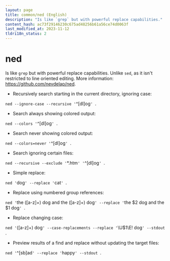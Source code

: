 ```yaml
---
layout: page
title: common/ned (English)
description: "Is like `grep` but with powerful replace capabilities."
content_hash: ac73f29146230c675ad48256b61a56ce74d0063f
last_modified_at: 2023-11-12
tldri18n_status: 2
---
```

# ned

Is like `grep` but with powerful replace capabilities.
Unlike `sed`, as it isn't restricted to line oriented editing.
More information: <https://github.com/nevdelap/ned>.

- Recursively search starting in the current directory, ignoring case:

`ned --ignore-case --recursive '`<span class="tldr-var badge badge-pill bg-dark-lm bg-white-dm text-white-lm text-dark-dm font-weight-bold">^[dl]og</span>`' `<span class="tldr-var badge badge-pill bg-dark-lm bg-white-dm text-white-lm text-dark-dm font-weight-bold">.</span>

- Search always showing colored output:

`ned --colors '`<span class="tldr-var badge badge-pill bg-dark-lm bg-white-dm text-white-lm text-dark-dm font-weight-bold">^[dl]og</span>`' `<span class="tldr-var badge badge-pill bg-dark-lm bg-white-dm text-white-lm text-dark-dm font-weight-bold">.</span>

- Search never showing colored output:

`ned --colors=never '`<span class="tldr-var badge badge-pill bg-dark-lm bg-white-dm text-white-lm text-dark-dm font-weight-bold">^[dl]og</span>`' `<span class="tldr-var badge badge-pill bg-dark-lm bg-white-dm text-white-lm text-dark-dm font-weight-bold">.</span>

- Search ignoring certain files:

`ned --recursive --exclude '`<span class="tldr-var badge badge-pill bg-dark-lm bg-white-dm text-white-lm text-dark-dm font-weight-bold">*.htm</span>`' '`<span class="tldr-var badge badge-pill bg-dark-lm bg-white-dm text-white-lm text-dark-dm font-weight-bold">^[dl]og</span>`' `<span class="tldr-var badge badge-pill bg-dark-lm bg-white-dm text-white-lm text-dark-dm font-weight-bold">.</span>

- Simple replace:

`ned '`<span class="tldr-var badge badge-pill bg-dark-lm bg-white-dm text-white-lm text-dark-dm font-weight-bold">dog</span>`' --replace '`<span class="tldr-var badge badge-pill bg-dark-lm bg-white-dm text-white-lm text-dark-dm font-weight-bold">cat</span>`' `<span class="tldr-var badge badge-pill bg-dark-lm bg-white-dm text-white-lm text-dark-dm font-weight-bold">.</span>

- Replace using numbered group references:

`ned '`<span class="tldr-var badge badge-pill bg-dark-lm bg-white-dm text-white-lm text-dark-dm font-weight-bold">the ([a-z]+) dog and the ([a-z]+) dog</span>`' --replace '`<span class="tldr-var badge badge-pill bg-dark-lm bg-white-dm text-white-lm text-dark-dm font-weight-bold">the $2 dog and the $1 dog</span>`' `<span class="tldr-var badge badge-pill bg-dark-lm bg-white-dm text-white-lm text-dark-dm font-weight-bold">.</span>

- Replace changing case:

`ned '`<span class="tldr-var badge badge-pill bg-dark-lm bg-white-dm text-white-lm text-dark-dm font-weight-bold">([a-z]+) dog</span>`' --case-replacements --replace '`<span class="tldr-var badge badge-pill bg-dark-lm bg-white-dm text-white-lm text-dark-dm font-weight-bold">\U$1\E! dog</span>`' --stdout `<span class="tldr-var badge badge-pill bg-dark-lm bg-white-dm text-white-lm text-dark-dm font-weight-bold">.</span>

- Preview results of a find and replace without updating the target files:

`ned '`<span class="tldr-var badge badge-pill bg-dark-lm bg-white-dm text-white-lm text-dark-dm font-weight-bold">^[sb]ad</span>`' --replace '`<span class="tldr-var badge badge-pill bg-dark-lm bg-white-dm text-white-lm text-dark-dm font-weight-bold">happy</span>`' --stdout `<span class="tldr-var badge badge-pill bg-dark-lm bg-white-dm text-white-lm text-dark-dm font-weight-bold">.</span>

